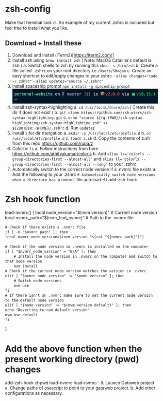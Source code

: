 # zsh-config
Make that terminal look 🔥. An example of my current .zshrc is included but feel free to install what you like. 

## Download + Install these

1. Download and install (iTerm2)[https://iterm2.com/] 
2. Install zsh using `brew install zsh` ( Note: MacOS Catalina's default is zsh )
    a. Switch shells to zsh by running this `chsh -s /bin/zsh`
    b. Create a file called `.zshrc` on your root directory i.e `/Users/Shagan`
    c. Create an easy shortcut to edit/apply changes to your zshrc
        - `alias changez="code ~/.zshrc"`
        - `alias updatez="source ~/.zshrc"`
3. Install spaceship prompt `npm install -g spaceship-prompt`
![Spaceship Prompt](/assets/spaceship-prompt.png)
4. Install zsh-syntax-highlighting
    a. `cd /usr/local/share/zsh` ( Create this dir if does not exist )
    b. `git clone https://github.com/zsh-users/zsh-syntax-highlighting.git`
    c. `echo "source ${(q-)PWD}/zsh-syntax-highlighting/zsh-syntax-highlighting.zsh" >> ${ZDOTDIR:-$HOME}/.zshrc`
    d. Run `updatez`
5. Install `z` for dir navigation
    a. `mkdir -p /usr/local/etc/profile.d`
    b. `cd /usr/local/etc/profile.d`
    c. `touch z.sh`
    d. Copy the contents of z.sh from this repo https://github.com/rupa/z
6. Colorful `ls`
    a. Follow instructions from here https://github.com/athityakumar/colorls
    b. Add ` alias ls='colorls --group-directories-first --almost-all' ` and ` alias ll='colorls --group-directories-first --almost-all --long' ` to your .zshrc
7. Automatically switch to the correct node version if a .nvmrc file exists
    a. Add the following to your .zshrc 
    ` # Automatically switch node versions when a directory has a `.nvmrc` file
autoload -U add-zsh-hook
# Zsh hook function
load-nvmrc() {
    local node_version="$(nvm version)" # Current node version
    local nvmrc_path="$(nvm_find_nvmrc)" # Path to the .nvmrc file

    # Check if there exists a .nvmrc file
    if [ -n "$nvmrc_path" ]; then
    local nvmrc_node_version=$(nvm version "$(cat "${nvmrc_path}")")

    # Check if the node version in .nvmrc is installed on the computer
    if [ "$nvmrc_node_version" = "N/A" ]; then
        # Install the node version in .nvmrc on the computer and switch to that node version
        nvm install
    # Check if the current node version matches the version in .nvmrc
    elif [ "$nvmrc_node_version" != "$node_version" ]; then
        # Switch node versions
        nvm use
    fi
    # If there isn't an .nvmrc make sure to set the current node version to the default node version
    elif [ "$node_version" != "$(nvm version default)" ]; then
    echo "Reverting to nvm default version"
    nvm use default
    fi
}
# Add the above function when the present working directory (pwd) changes
add-zsh-hook chpwd load-nvmrc
load-nvmrc `
8. Launch Gataweb project
    a. Change paths of osascript to point to your gataweb project.
    b. Add other configurations as necessary.
